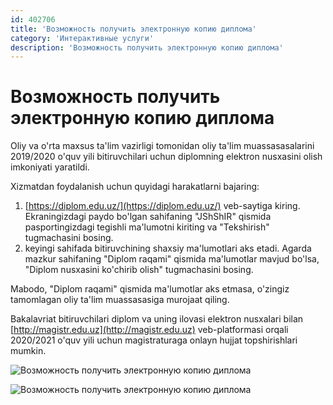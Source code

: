```yaml
---
id: 402706
title: 'Возможность получить электронную копию диплома'
category: 'Интерактивные услуги'
description: 'Возможность получить электронную копию диплома'
---
```


# Возможность получить электронную копию диплома

Oliy va o'rta maxsus ta'lim vazirligi tomonidan oliy ta'lim muassasasalarini 2019/2020 o'quv yili bitiruvchilari uchun diplomning elektron nusxasini olish imkoniyati yaratildi.

Xizmatdan foydalanish uchun quyidagi harakatlarni bajaring:

1. [https://diplom.edu.uz/](https://diplom.edu.uz/) veb-saytiga kiring. Ekraningizdagi paydo bo'lgan sahifaning "JShShIR" qismida pasportingizdagi tegishli ma'lumotni kiriting va "Tekshirish" tugmachasini bosing.
2. keyingi sahifada bitiruvchining shaxsiy ma'lumotlari aks etadi. Agarda mazkur sahifaning "Diplom raqami" qismida ma'lumotlar mavjud bo'lsa, "Diplom nusxasini ko'chirib olish" tugmachasini bosing.

Mabodo, "Diplom raqami" qismida ma'lumotlar aks etmasa, o'zingiz tamomlagan oliy ta'lim muassasasiga murojaat qiling.

Bakalavriat bitiruvchilari diplom va uning ilovasi elektron nusxalari bilan [http://magistr.edu.uz](http://magistr.edu.uz) veb-platformasi orqali 2020/2021 o'quv yili uchun magistraturaga onlayn hujjat topshirishlari mumkin.

![Возможность получить электронную копию диплома](/page/402706/get-a-student-certificate-1.jpg)

![Возможность получить электронную копию диплома](/page/402706/get-a-student-certificate-2.jpg)
